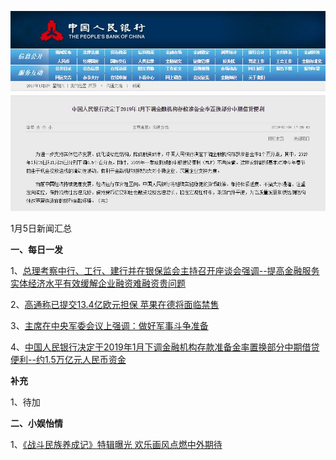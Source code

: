    ![01_01](.\01_05.jpg)

1月5日新闻汇总

**一、每日一发**

1、[总理考察中行、工行、建行并在银保监会主持召开座谈会强调--提高金融服务实体经济水平有效缓解企业融资难融资贵问题](http://paper.people.com.cn/rmrb/html/2019-01/05/nw.D110000renmrb_20190105_4-01.htm)

2、[高通称已提交13.4亿欧元担保 苹果在德将面临禁售](https://news.163.com/19/0104/08/E4LPRS2R0001875O.html)

3、[主席在中央军委会议上强调：做好军事斗争准备](https://news.163.com/19/0104/17/E4MODN040001899O.html)

4、[中国人民银行决定于2019年1月下调金融机构存款准备金率置换部分中期借贷便利--约1.5万亿元人民币资金](http://www.pbc.gov.cn/goutongjiaoliu/113456/113469/3737919/index.html)



**补充**

1、待加



**二、小娱怡情**

1、[《战斗民族养成记》特辑曝光 欢乐画风点燃中外期待](http://movie.67.com/dyjz/2019/01/03/935613.html)